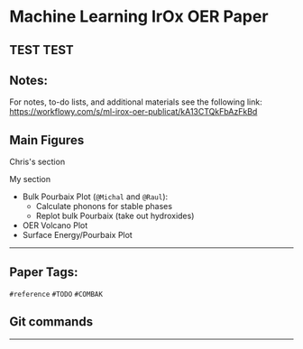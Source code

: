 # Machine Learning IrOx OER Paper
TEST TEST
---

## Notes:
For notes, to-do lists, and additional materials see the following link:  
https://workflowy.com/s/ml-irox-oer-publicat/kA13CTQkFbAzFkBd

## Main Figures
Chris's section

My section
* Bulk Pourbaix Plot (`@Michal` and `@Raul`):
  - Calculate phonons for stable phases
  - Replot bulk Pourbaix (take out hydroxides)
* OER Volcano Plot
* Surface Energy/Pourbaix Plot

---

## Paper Tags:
  `#reference`
  `#TODO`
  `#COMBAK`

## Git commands
---
